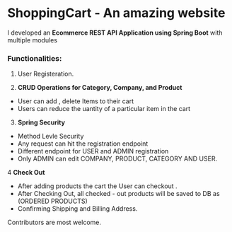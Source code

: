 # ShoppingCart - An amazing website 


I developed an  **Ecommerce REST API Application using Spring Boot** with multiple
modules


### Functionalities:

1. User Registeration.

2. **CRUD Operations for Category, Company, and Product**

* User can add , delete Items to their cart
* Users can reduce the uantity of a particular item in the cart 


3. **Spring Security**

* Method Levle Security
* Any request can hit the registration endpoint
* Different endpoint for USER and ADMIN registration
* Only ADMIN can edit COMPANY, PRODUCT, CATEGORY AND USER.



4 **Check Out**
* After adding products the cart the User can checkout .
* After Checking Out, all checked - out products will be saved to DB as (ORDERED PRODUCTS)
* Confirming Shipping and Billing Address.




Contributors are most welcome.



